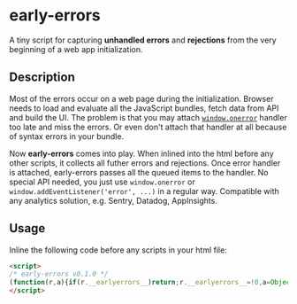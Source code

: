 # early-errors

A tiny script for capturing **unhandled errors** and **rejections** from the very beginning of a web app initialization. 

## Description

Most of the errors occur on a web page during the initialization. Browser needs to load and evaluate all the JavaScript bundles, fetch data from API and build the UI. The problem is that you may attach [`window.onerror`](https://developer.mozilla.org/en-US/docs/Web/API/Window/error_event) handler too late and miss the errors. Or even don't attach that handler at all because of syntax errors in your bundle.

Now **early-errors** comes into play. When inlined into the html before any other scripts, it collects all futher errors and rejections. Once error handler is attached, early-errors passes all the queued items to the handler. No special API needed, you just use `window.onerror` or `window.addEventListener('error', ...)` in a regular way. Compatible with any analytics solution, e.g. Sentry, Datadog, AppInsights.

## Usage
Inline the following code before any scripts in your html file:
```html
<script>
/* early-errors v0.1.0 */
(function(r,a){if(r.__earlyerrors__)return;r.__earlyerrors__=!0,a=Object.assign({max:50},a);var c=i("error"),d=i("unhandledrejection"),v=r.addEventListener;r.addEventListener=function(t,e,u){return t==="error"&&c(e),t==="unhandledrejection"&&d(e),v.call(r,t,e,u)};function i(t){var e=[],u=!1,s;r.addEventListener(t,function(n){!u&&e.length<a.max&&e.push(n)});var f="on"+t;r[f]=function(){if(s)return s.apply(r,arguments)},Object.defineProperty(r,f,{get:function(){return s},set:function(n){s=n,l(n)}});function l(n){for(u=!0;e.length;)try{var o=e.shift();t==="error"&&n===s?n(o.message,o.filename,o.lineno,o.colno,o.error):n(o)}catch(h){console.error(h)}}return l}})(window);
</script>
```

